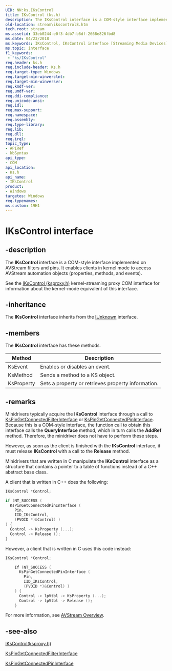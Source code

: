 ```yaml
---
UID: NN:ks.IKsControl
title: IKsControl (ks.h)
description: The IKsControl interface is a COM-style interface implemented on AVStream filters and pins.
old-location: stream\ikscontrol8.htm
tech.root: stream
ms.assetid: 33eb0244-e0f3-4db7-b6df-2668e826fbd8
ms.date: 04/23/2018
ms.keywords: IKsControl, IKsControl interface [Streaming Media Devices], IKsControl interface [Streaming Media Devices],described, avintfc_fc0ad706-c416-40f7-b213-5467fcebeb72.xml, ks/IKsControl, stream.ikscontrol8
ms.topic: interface
f1_keywords:
 - "ks/IKsControl"
req.header: ks.h
req.include-header: Ks.h
req.target-type: Windows
req.target-min-winverclnt: 
req.target-min-winversvr: 
req.kmdf-ver: 
req.umdf-ver: 
req.ddi-compliance: 
req.unicode-ansi: 
req.idl: 
req.max-support: 
req.namespace: 
req.assembly: 
req.type-library: 
req.lib: 
req.dll: 
req.irql: 
topic_type:
- APIRef
- kbSyntax
api_type:
- COM
api_location:
- Ks.h
api_name:
- IKsControl
product:
- Windows
targetos: Windows
req.typenames: 
ms.custom: 19H1
---
```


# IKsControl interface

## -description

The **IKsControl** interface is a COM-style interface implemented on AVStream filters and pins. It enables clients in kernel mode to access AVStream automation objects (properties, methods, and events).

See the [IKsControl (ksproxy.h)](https://docs.microsoft.com/windows-hardware/drivers/ddi/ksproxy/nn-ksproxy-ikscontrol) kernel-streaming proxy COM interface for information about the kernel-mode equivalent of this interface.

## -inheritance

The **IKsControl** interface inherits from the [IUnknown](https://docs.microsoft.com/windows/desktop/api/unknwn/nn-unknwn-iunknown) interface.

## -members

The **IKsControl** interface has these methods.

| Method | Description  |
| --- | --- |
| KsEvent | Enables or disables an event. |
| KsMethod | Sends a method to a KS object. |
| KsProperty | Sets a property or retrieves property information. |

## -remarks

Minidrivers typically acquire the **IKsControl** interface through a call to [KsPinGetConnectedFilterInterface](https://docs.microsoft.com/windows-hardware/drivers/ddi/ks/nf-ks-kspingetconnectedfilterinterface) or [KsPinGetConnectedPinInterface](https://docs.microsoft.com/windows-hardware/drivers/ddi/ks/nf-ks-kspingetconnectedpininterface). Because this is a COM-style interface, the function call to obtain this interface calls the **QueryInterface** method, which in turn calls the **AddRef** method. Therefore, the minidriver does not have to perform these steps.

However, as soon as the client is finished with the **IKsControl** interface, it must release **IKsControl** with a call to the **Release** method.

Minidrivers that are written in C manipulate the **IKsControl** interface as a structure that contains a pointer to a table of functions instead of a C++ abstract base class.

A client that is written in C++ does the following:

```cpp
IKsControl *Control;

if (NT_SUCCESS (
  KsPinGetConnectedPinInterface (
    Pin,
    IID_IKsControl,
    (PVOID *)&Control) )
) {
  Control -> KsProperty (...);
  Control -> Release ();
}
```

However, a client that is written in C uses this code instead:

```cpp
IKsControl *Control;

    If (NT_SUCCESS (
      KsPinGetConnectedPinInterface (
        Pin,
        IID_IKsControl,
        (PVOID *)&Control) )
    ) {
      Control -> lpVtbl -> KsProperty (...);
      Control -> lpVtbl -> Release ();
    }
```

For more information, see [AVStream Overview](https://docs.microsoft.com/windows-hardware/drivers/stream/avstream-overview).

## -see-also

[IKsControl(ksproxy.h)](https://docs.microsoft.com/windows-hardware/drivers/ddi/ksproxy/nn-ksproxy-ikscontrol)

[KsPinGetConnectedFilterInterface](https://docs.microsoft.com/windows-hardware/drivers/ddi/ks/nf-ks-kspingetconnectedfilterinterface)

[KsPinGetConnectedPinInterface](https://docs.microsoft.com/windows-hardware/drivers/ddi/ks/nf-ks-kspingetconnectedpininterface)
